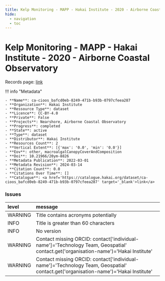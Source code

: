 ```yaml
---
title: Kelp Monitoring - MAPP - Hakai Institute - 2020 - Airborne Coastal Observatory
hide:
  - navigation
  - toc
---
```


# Kelp Monitoring - MAPP - Hakai Institute - 2020 - Airborne Coastal Observatory

Records page: <a href='https://catalogue.hakai.org/dataset/ca-cioos_bafcd0eb-8249-471b-b93b-0797cfeea287' target='_blank'>link</a>

<div id='map'></div>

!!! info "Metadata"
    
    - **Name**: ca-cioos_bafcd0eb-8249-471b-b93b-0797cfeea287 
    - **Organization**: Hakai Institute 
    - **Ressource Type**: dataset 
    - **Licence**: CC-BY-4.0 
    - **Private**: False 
    - **Projects**: Nearshore, Airborne Coastal Observatory 
    - **Progress**: completed 
    - **State**: active 
    - **Type**: dataset 
    - **Distributor**: Hakai Institute 
    - **Resources Count**: 2 
    - **Vertical Extent**: [{'max': '0.0', 'min': '0.0'}] 
    - **Eov**: other, macroalgalCanopyCoverAndComposition 
    - **Doi**: 10.21966/20ym-8826 
    - **Metadata Publication**: 2022-03-01 
    - **Metadata Revision**: 2024-03-14 
    - **Citation Count**: 0.0 
    - **Citations Over Time**: [] 
    - **Catalogue**: <a href='https://catalogue.hakai.org/dataset/ca-cioos_bafcd0eb-8249-471b-b93b-0797cfeea287' target='_blank'>link</a> 

### Issues

| level   | message                                                                                                                            |
|:--------|:-----------------------------------------------------------------------------------------------------------------------------------|
| WARNING | Title contains acronyms potentially                                                                                                |
| INFO    | Title is greater than 60 characters                                                                                                |
| INFO    | No version                                                                                                                         |
| WARNING | Contact missing ORCID: contact['individual-name']='Technology Team, Geospatial' contact.get('organisation-name')='Hakai Institute' |
| WARNING | Contact missing ORCID: contact['individual-name']='Technology Team, Geospatial' contact.get('organisation-name')='Hakai Institute' |

<script>
   document.addEventListener("DOMContentLoaded", function() {
    var map = L.map('map').setView([51.505, -125.09], 5);
    L.tileLayer('https://tile.openstreetmap.org/{z}/{x}/{y}.png', {
        maxZoom: 19,
        attribution: '&copy; <a href="http://www.openstreetmap.org/copyright">OpenStreetMap</a>'
    }).addTo(map);
    var geojsonFeature = {
        "type": "Feature",
        "properties": {
            "name" : "Kelp Monitoring - MAPP - Hakai Institute - 2020 - Airborne Coastal Observatory"
        },
        "geometry": {'type': 'Polygon', 'coordinates': [[[-132.3, 49.87], [-124.8, 49.87], [-124.8, 52.98], [-132.3, 52.98], [-132.3, 49.87]]]}
    }
    L.geoJSON(geojsonFeature).addTo(map);
   })
</script>